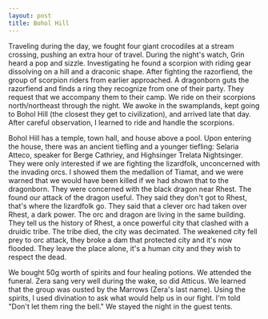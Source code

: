 ```yaml
---
layout: post
title: Bohol Hill
---
```

Traveling during the day, we fought four giant crocodiles at a stream crossing, pushing an extra hour of travel. During the night's watch, Grin heard a pop and sizzle. Investigating he found a scorpion with riding gear dissolving on a hill and a draconic shape. After fighting the razorfiend, the group of scorpion riders from earlier approached. A dragonborn guts the razorfiend and finds a ring they recognize from one of their party. They request that we accompany them to their camp. We ride on their scorpions north/northeast through the night. We awoke in the swamplands, kept going to Bohol Hill (the closest they get to civilization), and arrived late that day. After careful observation, I learned to ride and handle the scorpions.

Bohol Hill has a temple, town hall, and house above a pool. Upon entering the house, there was an ancient tiefling and a younger tiefling: Selaria Atteco, speaker for Berge Cathriey, and Highsinger Trelata Nightsinger. They were only interested if we are fighting the lizardfolk, unconcerned with the invading orcs. I showed them the medallion of Tiamat, and we were warned that we would have been killed if we had shown that to the dragonborn. They were concerned with the black dragon near Rhest. The found our attack of the dragon useful. They said they don't got to Rhest, that's where the lizardfolk go. They said that a clever orc had taken over Rhest, a dark power. The orc and dragon are living in the same building. They tell us the history of Rhest, a once powerful city that clashed with a druidic tribe. The tribe died, the city was decimated. The weakened city fell prey to orc attack, they broke a dam that protected city and it's now flooded. They leave the place alone, it's a human city and they wish to respect the dead.

We bought 50g worth of spirits and four healing potions. We attended the funeral. Zera sang very well during the wake, so did Atticus. We learned that the group was ousted by the Marrows (Zera's last name). Using the spirits, I used divination to ask what would help us in our fight. I'm told "Don't let them ring the bell." We stayed the night in the guest tents.
